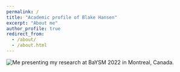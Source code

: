 ```yaml
---
permalink: /
title: "Academic profile of Blake Hansen"
excerpt: "About me"
author_profile: true
redirect_from: 
  - /about/
  - /about.html
---
```


![Me presenting my research at BaYSM 2022 in Montreal, Canada.](https://blhansen.github.io/images/BaYSM_presentation.jpg)
